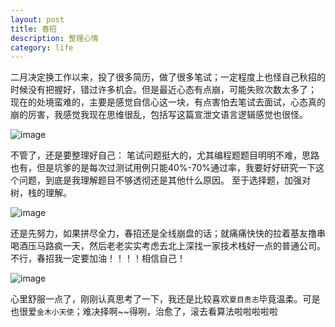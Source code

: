 ```yaml
---
layout: post
title: 春招
description: 整理心情
category: life
---
```

二月决定换工作以来，投了很多简历，做了很多笔试；一定程度上也怪自己秋招的时候没有把握好，错过许多机会。但是最近心态有点崩，可能失败次数太多了；
现在的处境蛮难的，主要是感觉自信心这一块，有点害怕去笔试去面试，心态真的崩的厉害，我感觉我现在思维很乱，包括写这篇宣泄文语言逻辑感觉也很怪。

![image](http://img.hb.aicdn.com/bef496489411e6442233202d6a6cd44923af10e110bff-NEme13_fw658)

不管了，还是要整理好自己：
笔试问题挺大的，尤其编程题题目明明不难，思路也有，但是坑爹的是每次过测试用例只能40%-70%通过率，我要好好研究一下这个问题，到底是我理解题目不够透彻还是其他什么原因。
至于选择题，加强对树，栈的理解。

![image](http://img.hb.aicdn.com/5001cf4164cd8986d347c242910db5e83b23747b1a0c0-se05RH_fw658)

还是先努力，如果拼尽全力，春招还是全线崩盘的话；就痛痛快快的拉着基友撸串喝酒压马路疯一天，然后老老实实考虑去北上深找一家技术栈好一点的普通公司。
不行，春招我一定要加油！！！！相信自己！

![image](http://img.hb.aicdn.com/12773bb5813de0a0b6814a25281c04b4170e330bb2af-gzZJ0Q_fw658)

心里舒服一点了，刚刚认真思考了一下，我还是比较喜欢`夏目贵志`毕竟温柔。可是也很爱`金木小天使`；难决择啊~~得咧，治愈了，滚去看算法啦啦啦啦啦
